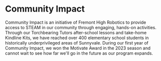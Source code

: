 # Community Impact

Community Impact is an initiative of Fremont High Robotics to provide access to STEAM in our community through engaging, hands-on activities. Through our Torchbearing Tutors after-school lessons and take-home Kindline Kits, we have reached over 400 elementary school students in historically underprivileged areas of Sunnyvale. During our first year of Community Impact, we won the Motivate Award in the 2023 season and cannot wait to see how far we'll go in the future as our program expands. 
